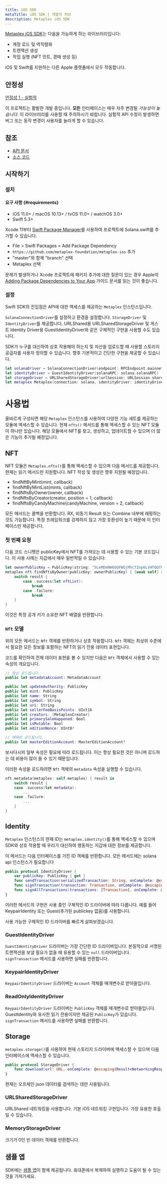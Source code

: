 ```yaml
---
title: iOS SDK
metaTitle: iOS SDK | 개발자 허브
description: Metaplex iOS SDK
---
```


[Metaplex iOS SDK][docs]는 다음을 가능하게 하는 라이브러리입니다:

- 계정 로드 및 역직렬화
- 트랜잭션 생성
- 작업 실행 (NFT 민트, 경매 생성 등)

iOS 및 Swift를 지원하는 다른 Apple 플랫폼에서 모두 작동합니다.

## 안정성

[안정성 1 - 실험적](/stability-index)

이 프로젝트는 활발한 개발 중입니다. **모든** 인터페이스는 매우 자주 변경될 _가능성이 높습니다_. 이 라이브러리를 사용할 때 주의하시기 바랍니다. 실험적 API 수정이 발생하면 버그 또는 동작 변경이 사용자를 놀라게 할 수 있습니다.

## 참조

- [API 문서][docs]
- [소스 코드][github]

## 시작하기

### 설치
#### 요구 사항 {#requirements}

- iOS 11.0+ / macOS 10.13+ / tvOS 11.0+ / watchOS 3.0+
- Swift 5.3+

Xcode 11부터 [Swift Package Manager](https://swift.org/package-manager/)를 사용하여 프로젝트에 Solana.swift를 추가할 수 있습니다.

- File > Swift Packages > Add Package Dependency
- `https://github.com/metaplex-foundation/metaplex-ios` 추가
- "master"와 함께 "branch" 선택
- Metaplex 선택

문제가 발생하거나 Xcode 프로젝트에 패키지 추가에 대한 질문이 있는 경우 Apple의 [Adding Package Dependencies to Your App](https://developer.apple.com/documentation/xcode/adding_package_dependencies_to_your_app) 가이드 문서를 읽는 것이 좋습니다.

### 설정
Swift SDK의 진입점은 API에 대한 액세스를 제공하는 `Metaplex` 인스턴스입니다.

`SolanaConnectionDriver`를 설정하고 환경을 설정합니다. `StorageDriver` 및 `IdentityDriver`를 제공합니다. URLShared용 URLSharedStorageDriver 및 게스트 Identity Driver용 GuestIdentityDriver와 같은 구체적인 구현을 사용할 수도 있습니다.

SDK가 누구를 대신하여 상호 작용해야 하는지 및 자산을 업로드할 때 사용할 스토리지 공급자를 사용자 정의할 수 있습니다. 향후 기본적이고 간단한 구현을 제공할 수 있습니다.

```swift
let solanaDriver = SolanaConnectionDriver(endpoint: RPCEndpoint.mainnetBetaSolana)
let identityDriver = GuestIdentityDriver(solanaRPC: solana.solanaRPC)
let storageDriver = URLSharedStorageDriver(urlSession: URLSession.shared)
let metaplex Metaplex(connection: solana, identityDriver: identityDriver, storageDriver: storageDriver)
```

# 사용법
올바르게 구성되면 해당 `Metaplex` 인스턴스를 사용하여 다양한 기능 세트를 제공하는 모듈에 액세스할 수 있습니다. 현재 `nfts()` 메서드를 통해 액세스할 수 있는 NFT 모듈이 하나만 있습니다. 해당 모듈에서 NFT를 찾고, 생성하고, 업데이트할 수 있으며 더 많은 기능이 추가될 예정입니다.

## NFT
NFT 모듈은 `Metaplex.nfts()`를 통해 액세스할 수 있으며 다음 메서드를 제공합니다. 현재는 읽기 메서드만 지원합니다. NFT 작성 및 생성은 향후 지원될 예정입니다.

- findNftByMint(mint, callback)
- findNftByMintList(mints, callback)
- findNftsByOwner(owner, callback)
- findNftsByCreator(creator, position = 1, callback)
- findNftsByCandyMachine(candyMachine, version = 2, callback)

모든 메서드는 콜백을 반환합니다. RX, 비동기 Result 또는 Combine 내부에 래핑하는 것도 가능합니다. 특정 프레임워크를 강제하지 않고 가장 호환성이 높기 때문에 이 인터페이스만 제공합니다.

### 첫 번째 요청

다음 코드 스니펫은 publicKey에서 NFT를 가져오는 데 사용할 수 있는 기본 코드입니다. 이 사용 사례는 지갑에서 매우 일반적일 수 있습니다:

```swift
let ownerPublicKey = PublicKey(string: "5LeMDmNW6bQFWQjMhcTZnp6LVHTQQfUpY9jn6YH6RpyE")!
metaplex.nft.findNftsByOwner(publicKey: ownerPublicKey) { [weak self] result in
	switch result {
		case .success(let nftList):
			break
		case .failure:
			break
	}
}
```

이것은 특정 공개 키가 소유한 NFT 배열을 반환합니다.

### `Nft` 모델

위의 모든 메서드는 `Nft` 객체를 반환하거나 상호 작용합니다. `Nft` 객체는 최상위 수준에서 필요한 모든 정보를 포함하는 NFT의 읽기 전용 데이터 표현입니다.

코드를 확인하여 전체 데이터 표현을 볼 수 있지만 다음은 `Nft` 객체에서 사용할 수 있는 속성의 개요입니다.

```swift
// 항상 로드됩니다.
public let metadataAccount: MetadataAccount

public let updateAuthority: PublicKey
public let mint: PublicKey
public let name: String
public let symbol: String
public let uri: String
public let sellerFeeBasisPoints: UInt16
public let creators: [MetaplexCreator]
public let primarySaleHappened: Bool
public let isMutable: Bool
public let editionNonce: UInt8?

// 때때로 로드됩니다.
public let masterEditionAccount: MasterEditionAccount?
```

보시다시피 일부 속성은 필요에 따라 로드됩니다. 이는 항상 필요한 것은 아니며 로드하는 데 비용이 많이 들 수 있기 때문입니다.

이러한 속성을 로드하려면 `Nft` 객체의 `metadata` 속성을 실행할 수 있습니다.

```swift
nft.metadata(metaplex: self.metaplex) { result in
    switch result {
    case .success(let metadata):
        ...
    case .failure:
        ...
    }
}
```

## Identity
`Metaplex` 인스턴스의 현재 ID는 `metaplex.identity()`를 통해 액세스할 수 있으며 SDK와 상호 작용할 때 우리가 대신하여 행동하는 지갑에 대한 정보를 제공합니다.

이 메서드는 다음 인터페이스를 가진 ID 객체를 반환합니다. 모든 메서드에는 solana api 인스턴스가 필요합니다

```swift
public protocol IdentityDriver {
    var publicKey: PublicKey { get }
    func sendTransaction(serializedTransaction: String, onComplete: @escaping(Result<TransactionID, IdentityDriverError>) -> Void)
    func signTransaction(transaction: Transaction, onComplete: @escaping (Result<Transaction, IdentityDriverError>) -> Void)
    func signAllTransactions(transactions: [Transaction], onComplete: @escaping (Result<[Transaction?], IdentityDriverError>) -> Void)
}
```

이러한 메서드의 구현은 사용 중인 구체적인 ID 드라이버에 따라 다릅니다. 예를 들어 KeypairIdentity 또는 Guest(추가된 publickey 없음)를 사용합니다.

사용 가능한 구체적인 ID 드라이버를 빠르게 살펴보겠습니다.

### GuestIdentityDriver

`GuestIdentityDriver` 드라이버는 가장 간단한 ID 드라이버입니다. 본질적으로 서명된 트랜잭션을 보낼 필요가 없을 때 유용할 수 있는 `null` 드라이버입니다. `signTransaction` 메서드를 사용하면 실패를 반환합니다.


### KeypairIdentityDriver

`KeypairIdentityDriver` 드라이버는 `Account` 객체를 매개변수로 받아들입니다.


### ReadOnlyIdentityDriver

`KeypairIdentityDriver` 드라이버는 `PublicKey` 객체를 매개변수로 받아들입니다. GuestIdentity와 유사한 읽기 전용이지만 제공된 `PublicKey`가 있습니다. `signTransaction` 메서드를 사용하면 실패를 반환합니다.

## Storage

`metaplex.storage()`를 사용하여 현재 스토리지 드라이버에 액세스할 수 있으며 다음 인터페이스에 액세스할 수 있습니다.

```swift
public protocol StorageDriver {
    func download(url: URL, onComplete: @escaping(Result<NetworkingResponse, StorageDriverError>) -> Void)
}
```

현재는 오프체인 json 데이터를 검색하는 데만 사용됩니다.

### URLSharedStorageDriver

URLShared 네트워킹을 사용합니다. 기본 iOS 네트워킹 구현입니다. 가장 유용한 호출일 수 있습니다.

### MemoryStorageDriver

크기가 0인 빈 데이터 객체를 반환합니다.

## 샘플 앱

SDK에는 [샘플 앱][sample]이 함께 제공됩니다. 휴대폰에서 복제하여 실행하고 도움이 될 수 있는 것을 가져가세요.

[github]: https://github.com/metaplex-foundation/metaplex-ios
[docs]: https://github.com/metaplex-foundation/metaplex-ios#metaplex-ios-sdk
[sample]: https://github.com/metaplex-foundation/metaplex-ios/tree/main/Sample


